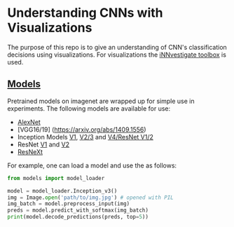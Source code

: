 # Understanding CNNs with Visualizations

The purpose of this repo is to give an understanding 
of CNN's classification decisions using visualizations.
For visualizations the [iNNvestigate toolbox](https://github.com/albermax/innvestigate) is used.

## [Models](https://github.com/infomon/understanding-cnn/tree/master/models)

Pretrained models on imagenet are wrapped up for simple use in experiments.
The following models are available for use:

* [AlexNet](https://papers.nips.cc/paper/4824-imagenet-classification-with-deep-convolutional-neural-networks)
* [VGG16/19] (https://arxiv.org/abs/1409.1556)
* Inception Models [V1](https://arxiv.org/abs/1409.4842),
[V2/3](https://arxiv.org/abs/1512.00567) and
[V4/ResNet V1/2](https://arxiv.org/abs/1602.07261)
* ResNet [V1](https://arxiv.org/abs/1512.03385) and [V2](https://arxiv.org/abs/1603.05027)
* [ResNeXt](https://arxiv.org/abs/1611.05431)

For example, one can load a model and use the as follows:

```python
from models import model_loader

model = model_loader.Inception_v3()
img = Image.open('path/to/img.jpg') # opened with PIL
img_batch = model.preprocess_input(img)
preds = model.predict_with_softmax(img_batch)
print(model.decode_predictions(preds, top=5))
```
